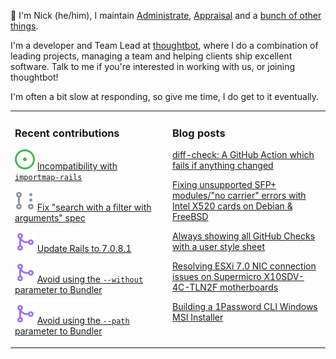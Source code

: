 👋 I'm Nick (he/him), I maintain [Administrate][1], [Appraisal][2] and a [bunch
of other things][3].

I'm a developer and Team Lead at [thoughtbot][4], where I do a combination of
leading projects, managing a team and helping clients ship excellent software.
Talk to me if you're interested in working with us, or joining thoughtbot!

I'm often a bit slow at responding, so give me time, I do get to it eventually.

<table><tr><td valign="top" width="50%">

### Recent contributions

<!-- contributions starts -->
![](icons/issue_open.svg) [Incompatibility with `importmap-rails`](https://github.com/thoughtbot/administrate/issues/2501)

![](icons/pull_request_draft.svg) [Fix "search with a filter with arguments" spec](https://github.com/thoughtbot/administrate/pull/2539)

![](icons/pull_request_merged.svg) [Update Rails to 7.0.8.1](https://github.com/thoughtbot/administrate/pull/2536)

![](icons/pull_request_merged.svg) [Avoid using the `--without` parameter to Bundler](https://github.com/thoughtbot/appraisal/pull/221)

![](icons/pull_request_merged.svg) [Avoid using the `--path` parameter to Bundler](https://github.com/thoughtbot/appraisal/pull/220)

<!-- contributions ends -->
</td><td valign="top" width="50%">

### Blog posts

<!-- blog starts -->
[diff-check: A GitHub Action which fails if anything changed](https://nickcharlton.net/posts/diff-check-github-action.html)

[Fixing unsupported SFP+ modules/"no carrier" errors with Intel X520 cards on Debian & FreeBSD](https://nickcharlton.net/posts/unsupported-sfp-modules-intel-x520-debian-freebsd.html)

[Always showing all GitHub Checks with a user style sheet](https://nickcharlton.net/posts/github-checks-stylesheet.html)

[Resolving ESXi 7.0 NIC connection issues on Supermicro X10SDV-4C-TLN2F motherboards](https://nickcharlton.net/posts/resolving-esxi-7-nic-connection-issues-on-supermicro-x10sdv-4c-tln2f-motherboards.html)

[Building a 1Password CLI Windows MSI Installer](https://nickcharlton.net/posts/building-a-1password-cli-windows-msi-installer.html)

<!-- blog ends -->
</td></tr></table>

[1]: https://github.com/thoughtbot/administrate
[2]: https://github.com/thoughtbot/appraisal
[3]: https://github.com/nickcharlton?tab=repositories
[4]: https://thoughtbot.com
